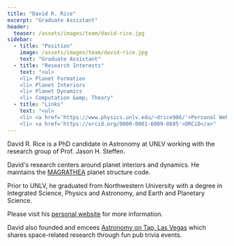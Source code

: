 ```yaml
---
title: "David R. Rice"
excerpt: "Graduate Assistant"
header:
  teaser: /assets/images/team/david-rice.jpg
sidebar:
  - title: "Position"
    image: /assets/images/team/david-rice.jpg
    text: "Graduate Assistant"
  - title: "Research Interests"
    text: "<ul>
    <li> Planet Formation
    <li> Planet Interiors
    <li> Planet Dynamics
    <li> Computation &amp; Theory"
  - title: "Links"
    text: "<ul>
    <li> <a href='https://www.physics.unlv.edu/~drice986/'>Personal Website</a>
    <li> <a href='https://orcid.org/0000-0001-6009-8685'>ORCiD</a>"
---
```


David R. Rice is a PhD candidate in Astronomy at UNLV working with the research group of Prof. Jason H. Steffen.

David's research centers around planet interiors and dynamics. He maintains the [MAGRATHEA](https://github.com/Huang-CL/Magrathea) planet structure code.

Prior to UNLV, he graduated from Northwestern University with a degree in Integrated Science, Physics and Astronomy, and Earth and Planetary Science.

Please visit his [personal website](https://www.physics.unlv.edu/~drice986/) for more information.

David also founded and emcees [Astronomy on Tap, Las Vegas](https://astronomyontap.org/locations/las-vegas-nevada/#:~:text=Astronomy%20on%20Tap%2C%20Las%20Vegas,the%20final%20frontier%2C%20and%20beer.) which shares space-related research through fun pub trivia events.

